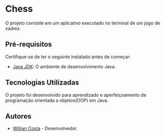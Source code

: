 # Chess

O projeto consiste em um aplicativo executado no terminal de um jogo de xadrez.

## Pré-requisitos

Certifique-se de ter o seguinte instalado antes de começar:

- [Java JDK](https://www.oracle.com/br/java/technologies/downloads/): O ambiente de desenvolvimento Java.

## Tecnologias Utilizadas

O projeto foi desenvolvido para aprendizado e aperfeiçoamento de programação orientada a objetos(OOP) em Java.

## Autores

- [Willian Costa](https://github.com/costaowillian) - Desenvolvedor.
